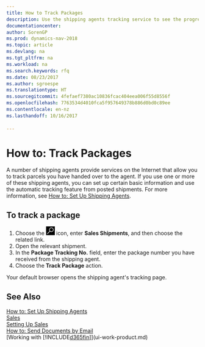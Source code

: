 ```yaml
---
title: How to Track Packages
description: Use the shipping agents tracking service to see the progress of a delivery.
documentationcenter: 
author: SorenGP
ms.prod: dynamics-nav-2018
ms.topic: article
ms.devlang: na
ms.tgt_pltfrm: na
ms.workload: na
ms.search.keywords: rfq
ms.date: 08/23/2017
ms.author: sgroespe
ms.translationtype: HT
ms.sourcegitcommit: 4fefaef7380ac10836fcac404eea006f55d8556f
ms.openlocfilehash: 7763534d4010fca5f957649378b886d0bd0c89ee
ms.contentlocale: en-nz
ms.lasthandoff: 10/16/2017

---
```

# <a name="how-to-track-packages"></a>How to: Track Packages
A number of shipping agents provide services on the Internet that allow you to track parcels you have handed over to the agent. If you use one or more of these shipping agents, you can set up certain basic information and use the automatic tracking feature from posted shipments. For more information, see [How to: Set Up Shipping Agents](sales-how-to-set-up-shipping-agents.md).

## <a name="to-track-a-package"></a>To track a package
1. Choose the ![Search for Page or Report](media/ui-search/search_small.png "Search for Page or Report icon") icon, enter **Sales Shipments**, and then choose the related link.
2. Open the relevant shipment.
3. In the **Package Tracking No.** field, enter the package number you have received from the shipping agent.
4. Choose the **Track Package** action.

Your default browser opens the shipping agent's tracking page.

## <a name="see-also"></a>See Also
[How to: Set Up Shipping Agents](sales-how-to-set-up-shipping-agents.md)  
[Sales](sales-manage-sales.md)  
[Setting Up Sales](sales-setup-sales.md)  
[How to: Send Documents by Email](ui-how-send-documents-email.md)  
[Working with [!INCLUDE[d365fin](includes/d365fin_md.md)]](ui-work-product.md)

